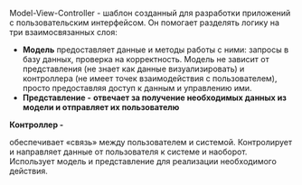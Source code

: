Model-View-Controller - шаблон созданный для разработки приложений с пользовательским интерфейсом. Он помогает разделять логику на три взаимосвязанных слоя:

- **Модель** предоставляет данные и методы работы с ними: запросы в базу данных, проверка на корректность. Модель не зависит от представления (не знает как данные визуализировать) и контроллера (не имеет точек взаимодействия с пользователем), просто предоставляя доступ к данным и управлению ими.
- **Представление -** **отвечает за получение необходимых данных из модели и отправляет их пользователю**

**Контроллер -**

обеспечивает «связь» между пользователем и системой. Контролирует и направляет данные от пользователя к системе и наоборот. Использует модель и представление для реализации необходимого действия.